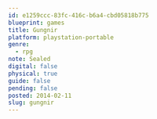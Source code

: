```yaml
---
id: e1259ccc-83fc-416c-b6a4-cbd05818b775
blueprint: games
title: Gungnir
platform: playstation-portable
genre:
  - rpg
note: Sealed
digital: false
physical: true
guide: false
pending: false
posted: 2014-02-11
slug: gungnir
---
```

